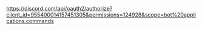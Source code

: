 https://discord.com/api/oauth2/authorize?client_id=955400014157451305&permissions=124928&scope=bot%20applications.commands